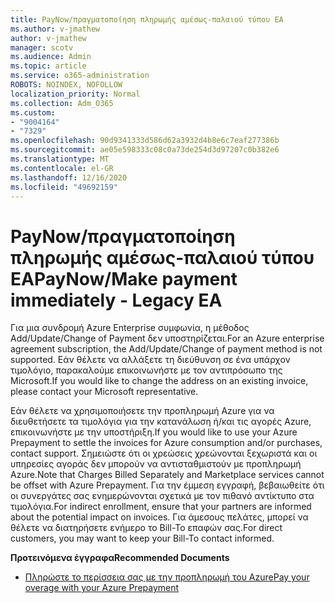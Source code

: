 ```yaml
---
title: PayNow/πραγματοποίηση πληρωμής αμέσως-παλαιού τύπου EA
ms.author: v-jmathew
author: v-jmathew
manager: scotv
ms.audience: Admin
ms.topic: article
ms.service: o365-administration
ROBOTS: NOINDEX, NOFOLLOW
localization_priority: Normal
ms.collection: Adm_O365
ms.custom:
- "9004164"
- "7329"
ms.openlocfilehash: 90d9341333d586d62a3932d4b8e6c7eaf277386b
ms.sourcegitcommit: ae05e598333c08c0a73de254d3d97207c0b382e6
ms.translationtype: MT
ms.contentlocale: el-GR
ms.lasthandoff: 12/16/2020
ms.locfileid: "49692159"
---
```

# <a name="paynowmake-payment-immediately---legacy-ea"></a><span data-ttu-id="d1070-102">PayNow/πραγματοποίηση πληρωμής αμέσως-παλαιού τύπου EA</span><span class="sxs-lookup"><span data-stu-id="d1070-102">PayNow/Make payment immediately - Legacy EA</span></span>

<span data-ttu-id="d1070-103">Για μια συνδρομή Azure Enterprise συμφωνία, η μέθοδος Add/Update/Change of Payment δεν υποστηρίζεται.</span><span class="sxs-lookup"><span data-stu-id="d1070-103">For an Azure enterprise agreement subscription, the Add/Update/Change of payment method is not supported.</span></span> <span data-ttu-id="d1070-104">Εάν θέλετε να αλλάξετε τη διεύθυνση σε ένα υπάρχον τιμολόγιο, παρακαλούμε επικοινωνήστε με τον αντιπρόσωπο της Microsoft.</span><span class="sxs-lookup"><span data-stu-id="d1070-104">If you would like to change the address on an existing invoice, please contact your Microsoft representative.</span></span>

<span data-ttu-id="d1070-105">Εάν θέλετε να χρησιμοποιήσετε την προπληρωμή Azure για να διευθετήσετε τα τιμολόγια για την κατανάλωση ή/και τις αγορές Azure, επικοινωνήστε με την υποστήριξη.</span><span class="sxs-lookup"><span data-stu-id="d1070-105">If you would like to use your Azure Prepayment to settle the invoices for Azure consumption and/or purchases, contact support.</span></span> <span data-ttu-id="d1070-106">Σημειώστε ότι οι χρεώσεις χρεώνονται ξεχωριστά και οι υπηρεσίες αγοράς δεν μπορούν να αντισταθμιστούν με προπληρωμή Azure.</span><span class="sxs-lookup"><span data-stu-id="d1070-106">Note that Charges Billed Separately and Marketplace services cannot be offset with Azure Prepayment.</span></span> <span data-ttu-id="d1070-107">Για την έμμεση εγγραφή, βεβαιωθείτε ότι οι συνεργάτες σας ενημερώνονται σχετικά με τον πιθανό αντίκτυπο στα τιμολόγια.</span><span class="sxs-lookup"><span data-stu-id="d1070-107">For indirect enrollment, ensure that your partners are informed about the potential impact on invoices.</span></span> <span data-ttu-id="d1070-108">Για άμεσους πελάτες, μπορεί να θέλετε να διατηρήσετε ενήμερο το Bill-To επαφών σας.</span><span class="sxs-lookup"><span data-stu-id="d1070-108">For direct customers, you may want to keep your Bill-To contact informed.</span></span>

<span data-ttu-id="d1070-109">**Προτεινόμενα έγγραφα**</span><span class="sxs-lookup"><span data-stu-id="d1070-109">**Recommended Documents**</span></span>

- [<span data-ttu-id="d1070-110">Πληρώστε το περίσσεια σας με την προπληρωμή του Azure</span><span class="sxs-lookup"><span data-stu-id="d1070-110">Pay your overage with your Azure Prepayment</span></span>](https://docs.microsoft.com/azure/cost-management-billing/manage/ea-portal-enrollment-invoices#pay-your-overage-with-your-azure-prepayment)
